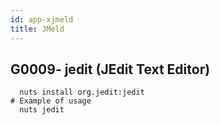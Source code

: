 ```yaml
---
id: app-xjmeld
title: JMeld
---
```



## G0009- jedit (JEdit Text Editor)
```
  nuts install org.jedit:jedit
# Example of usage
  nuts jedit
```
